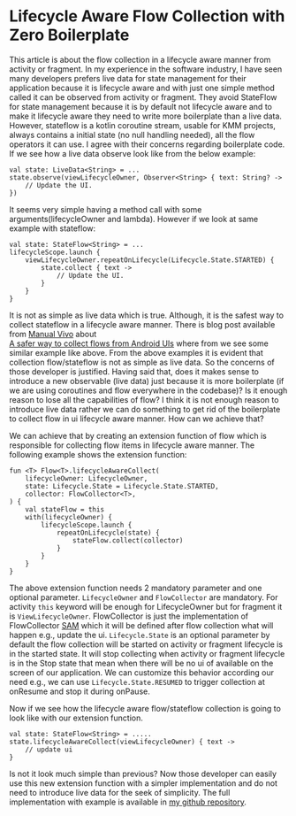 # Lifecycle Aware Flow Collection with Zero Boilerplate
This article is about the flow collection in a lifecycle aware manner from activity or fragment. 
In my experience in the software industry, I have seen many developers prefers live data for state 
management for their application because it is lifecycle aware and with just one simple method
called it can be observed from activity or fragment. They avoid StateFlow for state management because
it is by default not lifecycle aware and to make it lifecycle aware they need to write more boilerplate 
than a live data. However, stateflow is a kotlin coroutine stream, usable for KMM projects, always contains
a initial state (no null handling needed), all the flow operators it can use. I agree with their concerns regarding boilerplate code. 
If we see how a live data observe look like from the below example:

```
val state: LiveData<String> = ...
state.observe(viewLifecycleOwner, Observer<String> { text: String? ->
    // Update the UI.
})
```
It seems very simple having a method call with some arguments(lifecycleOwner and lambda). However 
if we look at same example with stateflow:
```
val state: StateFlow<String> = ...
lifecycleScope.launch {
    viewLifecycleOwner.repeatOnLifecycle(Lifecycle.State.STARTED) {
        state.collect { text ->
            // Update the UI.
        }
    }
}
```
It is not as simple as live data which is true. Although, it is the safest way to collect stateflow 
in a lifecycle aware manner. There is blog post available from [Manual Vivo](https://medium.com/@manuelvicnt) about  
[A safer way to collect flows from Android UIs](https://medium.com/androiddevelopers/a-safer-way-to-collect-flows-from-android-uis-23080b1f8bda)
where from we see some similar example like above. From the above examples it is evident that collection
flow/stateflow is not as simple as live data. So the concerns of those developer is justified. Having said that,
does it makes sense to introduce a new observable (live data) just because it is more boilerplate
(if we are using coroutines and flow everywhere in the codebase)? Is it enough reason to lose all the capabilities
of flow? I think it is not enough reason to introduce live data rather we can do something to get rid
of the boilerplate to collect flow in ui lifecycle aware manner. How can we achieve that?

We can achieve that by creating an extension function of flow which is responsible for collecting flow 
items in lifecycle aware manner. The following example shows the extension function: 
```
fun <T> Flow<T>.lifecycleAwareCollect(
    lifecycleOwner: LifecycleOwner,
    state: Lifecycle.State = Lifecycle.State.STARTED,
    collector: FlowCollector<T>,
) {
    val stateFlow = this
    with(lifecycleOwner) {
        lifecycleScope.launch {
            repeatOnLifecycle(state) {
                stateFlow.collect(collector)
            }
        }
    }
}
```
The above extension function needs 2 mandatory parameter and one optional parameter. `LifecycleOwner` and `FlowCollector`
are mandatory. For activity `this` keyword will be enough for LifecycleOwner but for fragment it is
`ViewLifecycleOwner`. FlowCollector is just the implementation of FlowCollector [SAM](https://kotlinlang.org/docs/fun-interfaces.html)
which it will be defined after flow collection what will happen e.g., update the ui. `Lifecycle.State`
is an optional parameter by default the flow collection will be started on activity or fragment lifecycle 
is in the started state. It will stop collecting when activity or fragment lifecycle is in the Stop state
that mean when there will be no ui of available on the screen of our application. We can customize this 
behavior according our need e.g., we can use `Lifecycle.State.RESUMED` to trigger collection at onResume 
and stop it during onPause. 

Now if we see how the lifecycle aware flow/stateflow collection is going to look like with our extension function. 
```
val state: StateFlow<String> = .....
state.lifecycleAwareCollect(viewLifecycleOwner) { text ->
    // update ui
}
```
Is not it look much simple than previous? Now those developer can easily use this new extension function
with a simpler implementation and do not need to introduce live data for the seek of simplicity. 
The full implementation with example is available in [my github repository](https://github.com/WasimReza2K8/FlowVlog).